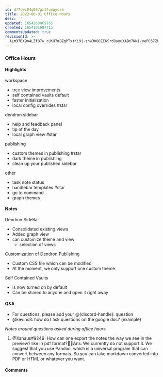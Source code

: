 ```yaml
---
id: d77cwi04q007gz34uwpycrm
title: 2022-06-01 Office Hours
desc: ''
updated: 1654268869765
created: 1654101687715
commentsUpdated: true
revisionId: >-
  ALm37BX9o4LZf87w_cUKH7mBZgPTxtKi9j-zhw3W80ZEKSrd8ayuXABx7KNI-yePD37ZENR_ydpJ3GYzES1qjw
---
```

### Office Hours

#### Highlights

workspace

- tree view improvements
- self contained vaults default
- faster initialization
- local config overrides #star

dendron sidebar

- help and feedback panel
- tip of the day
- local graph view #star

publishing

- custom themes in publishing #star
- dark theme in publishing
- clean up your published sidebar

other

- task note status
- handlebar templates #star
- go to command
- graph themes

#### Notes

Dendron SideBar

- Consolidated existing views
- Added graph view
 - can customize theme and view
	 - selection of views

Customization of Dendron Publishing

- Custom CSS file which can be modified
- At the moment, we only support one custom theme

Self Contained Vaults

- Is now turned on by default
- Can be shared to anyone and open it right away

#### Q&A

- For questions, please add your @{discord-handle}: question
- @kevins8: how do I ask questions on the google doc? (example)

_Notes around questions asked during office hours_
1. @Xanaus#9249: How can one export the notes the way we see in the preview? like in pdf format?Ans: We currently do not support it. We suggest that you use Pandoc, which is a universal program that can convert between any formats. So you can take markdown converted into PDF or HTML or whatever you want. 

#### Comments

